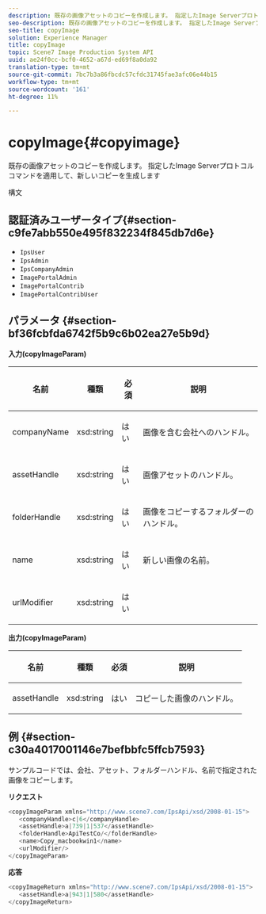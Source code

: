 ```yaml
---
description: 既存の画像アセットのコピーを作成します。 指定したImage Serverプロトコルコマンドを適用して、新しいコピーを生成します
seo-description: 既存の画像アセットのコピーを作成します。 指定したImage Serverプロトコルコマンドを適用して、新しいコピーを生成します
seo-title: copyImage
solution: Experience Manager
title: copyImage
topic: Scene7 Image Production System API
uuid: ae24f0cc-bcf0-4652-a67d-ed69f8a0da92
translation-type: tm+mt
source-git-commit: 7bc7b3a86fbcdc57cfdc31745fae3afc06e44b15
workflow-type: tm+mt
source-wordcount: '161'
ht-degree: 11%

---
```



# copyImage{#copyimage}

既存の画像アセットのコピーを作成します。 指定したImage Serverプロトコルコマンドを適用して、新しいコピーを生成します

構文

## 認証済みユーザータイプ{#section-c9fe7abb550e495f832234f845db7d6e}

* `IpsUser`
* `IpsAdmin`
* `IpsCompanyAdmin`
* `ImagePortalAdmin`
* `ImagePortalContrib`
* `ImagePortalContribUser`

## パラメータ {#section-bf36fcbfda6742f5b9c6b02ea27e5b9d}

**入力(copyImageParam)**

<table id="table_F6B14D4875F2424D98B8C4899B1DD867"> 
 <thead> 
  <tr> 
   <th colname="col1" class="entry"> <p>名前 </p> </th> 
   <th colname="col2" class="entry"> <p>種類 </p> </th> 
   <th colname="col3" class="entry"> <p>必須 </p> </th> 
   <th colname="col4" class="entry"> <p>説明 </p> </th> 
  </tr> 
 </thead>
 <tbody> 
  <tr> 
   <td colname="col1"> <p><span class="codeph"> <span class="varname"> companyName</span> </span> </p> </td> 
   <td colname="col2"> <p><span class="codeph"> xsd:string</span> </p> </td> 
   <td colname="col3"> <p>はい </p> </td> 
   <td colname="col4"> <p>画像を含む会社へのハンドル。 </p> </td> 
  </tr> 
  <tr> 
   <td colname="col1"> <p><span class="codeph"> <span class="varname"> assetHandle</span> </span> </p> </td> 
   <td colname="col2"> <p><span class="codeph"> xsd:string</span> </p> </td> 
   <td colname="col3"> <p>はい </p> </td> 
   <td colname="col4"> <p>画像アセットのハンドル。 </p> </td> 
  </tr> 
  <tr> 
   <td colname="col1"> <p><span class="codeph"> <span class="varname"> folderHandle</span> </span> </p> </td> 
   <td colname="col2"> <p><span class="codeph"> xsd:string</span> </p> </td> 
   <td colname="col3"> <p>はい </p> </td> 
   <td colname="col4"> <p>画像をコピーするフォルダーのハンドル。 </p> </td> 
  </tr> 
  <tr> 
   <td colname="col1"> <p><span class="codeph"> <span class="varname"> name</span> </span> </p> </td> 
   <td colname="col2"> <p><span class="codeph"> xsd:string</span> </p> </td> 
   <td colname="col3"> <p>はい </p> </td> 
   <td colname="col4"> <p>新しい画像の名前。 </p> </td> 
  </tr> 
  <tr> 
   <td colname="col1"> <p><span class="codeph"> <span class="varname"> urlModifier</span> </span> </p> </td> 
   <td colname="col2"> <p><span class="codeph"> xsd:string</span> </p> </td> 
   <td colname="col3"> <p>はい </p> </td> 
   <td colname="col4"> <p> </p> </td> 
  </tr> 
 </tbody> 
</table>

**出力(copyImageParam)**

<table id="table_5E4ED83047314DFABC1BFAAC76C0EAC3"> 
 <thead> 
  <tr> 
   <th colname="col1" class="entry"> <p>名前 </p> </th> 
   <th colname="col2" class="entry"> <p>種類 </p> </th> 
   <th colname="col3" class="entry"> <p>必須 </p> </th> 
   <th colname="col4" class="entry"> <p>説明 </p> </th> 
  </tr> 
 </thead>
 <tbody> 
  <tr> 
   <td colname="col1"> <p><span class="codeph"> <span class="varname"> assetHandle</span> </span> </p> </td> 
   <td colname="col2"> <p><span class="codeph"> xsd:string</span> </p> </td> 
   <td colname="col3"> <p>はい </p> </td> 
   <td colname="col4"> <p>コピーした画像のハンドル。 </p> </td> 
  </tr> 
 </tbody> 
</table>

## 例 {#section-c30a4017001146e7befbbfc5ffcb7593}

サンプルコードでは、会社、アセット、フォルダーハンドル、名前で指定された画像をコピーします。

**リクエスト**

```java
<copyImageParam xmlns="http://www.scene7.com/IpsApi/xsd/2008-01-15">
   <companyHandle>c|6</companyHandle>
   <assetHandle>a|739|1|537</assetHandle>
   <folderHandle>ApiTestCo/</folderHandle>
   <name>Copy_macbookwin1</name>
   <urlModifier/>
</copyImageParam>
```

**応答**

```java
<copyImageReturn xmlns="http://www.scene7.com/IpsApi/xsd/2008-01-15">
   <assetHandle>a|943|1|580</assetHandle>
</copyImageReturn>
```


